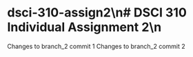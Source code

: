 # dsci-310-assign2\n# DSCI 310 Individual Assignment 2\n
Changes to branch_2 commit 1
Changes to branch_2 commit 2
